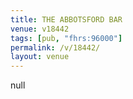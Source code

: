 ```yaml
---
title: THE ABBOTSFORD BAR
venue: v18442
tags: [pub, "fhrs:96000"]
permalink: /v/18442/
layout: venue
---
```

null